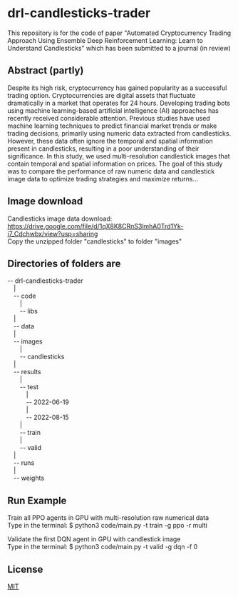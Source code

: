 # drl-candlesticks-trader
This repository is for the code of paper "Automated Cryptocurrency Trading Approach Using Ensemble Deep Reinforcement Learning: Learn to Understand Candlesticks" which has been submitted to a journal (in review) 

## Abstract (partly)
Despite its high risk, cryptocurrency has gained popularity as a successful trading option. Cryptocurrencies are digital assets that fluctuate dramatically in a market that operates for 24 hours. Developing trading bots using machine learning-based artificial intelligence (AI) approaches has recently received considerable attention. Previous studies have used machine learning techniques to predict financial market trends or make trading decisions, primarily using numeric data extracted from candlesticks. However, these data often ignore the temporal and spatial information present in candlesticks, resulting in a poor understanding of their significance. In this study, we used multi-resolution candlestick images that contain temporal and spatial information on prices. The goal of this study was to compare the performance of raw numeric data and candlestick image data to optimize trading strategies and maximize returns... 

## Image download

Candlesticks image data download: https://drive.google.com/file/d/1qX8K8CRnS3lmhA0Trd1Yk-i7_Cdchwbx/view?usp=sharing  
Copy the unzipped folder "candlesticks" to folder "images"  

## Directories of folders are

-- drl-candlesticks-trader  
&emsp;|  
&emsp;-- code  
&emsp;&emsp;|  
&emsp;&emsp;-- libs  
&emsp;|  
&emsp;-- data  
&emsp;|  
&emsp;-- images  
&emsp;&emsp;|   
&emsp;&emsp;-- candlesticks  
&emsp;|  
&emsp;-- results  
&emsp;&emsp;|  
&emsp;&emsp;-- test  
&emsp;&emsp;&emsp;|  
&emsp;&emsp;&emsp;-- 2022-06-19  
&emsp;&emsp;&emsp;|  
&emsp;&emsp;&emsp;-- 2022-08-15  
&emsp;&emsp;|  
&emsp;&emsp;-- train  
&emsp;&emsp;|  
&emsp;&emsp;-- valid  
&emsp;|  
&emsp;-- runs  
&emsp;|  
&emsp;-- weights  

## Run Example

Train all PPO agents in GPU with multi-resolution raw numerical data  
Type in the terminal: $ python3 code/main.py -t train -g ppo -r multi  

Validate the first DQN agent in GPU with candlestick image  
Type in the terminal: $ python3 code/main.py -t valid -g dqn -f 0 

## License
[MIT](https://choosealicense.com/licenses/mit/)

